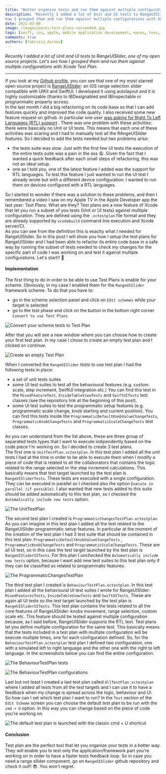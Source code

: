 ```yaml
---
title: "Better organize tests and run them against multiple configuration with Xcode Test Plan"
description: "Recently I added a lot of Unit and UI tests to RangeUISlider, one of my open source projects. Let's see
how I grouped them and run them against multiple configurations with Xcode Test Plan."
date: 2021-03-08 
image: /images/posts/test-plans-succeeded.jpg
tags: [swift, ios, apple, mobile application development, macos, tvos, watchos]
comments: true 
authors: [fabrizio_duroni]
---
```


*Recently I added a lot of Unit and UI tests to RangeUISlider, one of my open source projects. Let's see how I grouped 
them and run them against multiple configurations with Xcode Test Plan.*

---

If you look at my [Github profile](https://github.com/chicio "fabrizio duroni github profile"), you can see that one of
my most starred open source project is [RangeUISlider](https://github.com/chicio/RangeUISlider "rangeslider ios"): an
iOS range selection slider compatible with UIKit and SwiftUI. I developed it using autolayout and it is highly
customizable (thanks to IBDesignabled and IBInspectable or programmatic property access.  
In the last month I did a big refactoring on its code base so that I can add features quickly and improved the code
quality. I also received some new feature request on github. In particular one
user [was asking for Right To Left Languages (RTL) support](https://en.wikipedia.org/wiki/Right-to-left "right to left language")
. There was one problem with these activities: there were basically no Unit or UI tests. This means that each one of
these activities was scaring and I had to manually test all the RAngeUISlider features. So I decided to add the tests
needed but two problems arise:

- the tests suite was slow. Just with the first few UI tests the execution of the entire tests suite was a pain in the
  ass :weary:. Given the fact that I wanted a quick feedback after each small steps of refactoring, this was not an
  ideal setup.
- one as I told you, one of the latest feature I added was the support for RTL languages. To test this feature I just
  wanted to run the UI test I already wrote but with a different device configuration: I wanted to run them on devices
  configured with a RTL languages.

So I started to wonder if there was a solution to these problems, and then I remembered a video I saw on my Apple TV in
the Apple Developer app the last year: Test Plans. What are they? Test plans are a new feature of Xcode that let you run
a subset of you tests (Unit or UI tests) against multiple configuration. They are defined using the `.xctestplan` file
format and they are already supported by `xcodebuild` command line execution and Xcode server/CI.  
As you can see from the definition this is exaclty what I needed for RangeUISlider. So in this post I will show you how
I setup the test plans for RangeUISlider and I had been able to refactor its entire code base in a safe way by running
the subset of tests needed to check my changes for the specific part of code I was working on and test it against
multiple configurations. Let's start!! :rocket:

#### Implementation

The first thing to do in order to be able to use Test Plans is enable for your scheme. Obviously, in my case I enabled
them for the `RangeUISlider` framework scheme. To do that you have to:

* go in the scheme selection panel and click on `Edit schemes` while your target is selected
* go to the test phase and click on the button in the bottom right corner `Convert to use Test Plans`

![Convert your scheme tests to Test Plan](../images/posts/test-plans-button.jpg)

After that you will see a new window where you can choose how to create your first test plan. In my case I chose to
create an empty test plan and I clicked on continue.

![Create an empty Test Plan](../images/posts/test-plans-choose.jpg)

When I converted the `RangeUISlider` tests to use test plan I had the following tests in place:

* a set of unit tests suites
* some UI test suites to test all the behavioural features (e.g. custom scale, step increment, SwiftUI integration etc.)
  You can find this test in the `MixedFeatureTest`, `InsideTableViewTests` and `SwiftUITests` test classes (see the
  repository link at the beginning of this post).
* some UI test suites to test the programmatic setup features (e.g. programmatic scale change, knob starting and current
  position). You can find this tests inside the `ProgrammaticDefaultKnobValueChangeTests`, `ProgrammaticKnobChangeTests`
  and `ProgrammaticScaleChangeTests` test classes.

As you can understand from the list above, these are three group of separated tests types that I want to execute
indipendently based on the code piece I'm working on. So I decided to create 3 test plans.  
The first one is `UnitTestPlan.xctestplan`. In this test plan I added all the unit tests I had at the time in order to
be able to execute them when I modify a piece of code that is related to all the collaborators that contains the logic
related to the range selected or the step increment calculations. This basically means that test target launched by the
test plan is `RangeUISliderTests`. These tests are executed with a single configuration. They can be executed in
parallel so I checked also the option `Execute in parallel (if possible)`. I also wanted that new tests added to this
suite should be added automatically to this test plan, so I checked the `Automatically include new tests` option.

![The UnitTestPlan](../images/posts/test-plan-unit.jpg)

The second test plan I created is `ProgrammaticChangesTestPlan.xctestplan`. As you can imagine in this test plan I added
all the test related to the RangeUISlider programmatic setup features. In particular at the moment of the creation of
the test plan I had 3 test suite that should be contained in this test plan: `ProgrammaticDefaultKnobValueChangeTests`
, `ProgrammaticKnobChangeTests` and `ProgrammaticScaleChangeTests`. These are all UI test, so in this case the test
target launched by the test plan is `RangeUISliderUITests`. For this plan I *unchecked*
the `Automatically include new tests` option, because I want add new test suites to this test plan only if they can be
classified as related to programmatic features.

![The ProgrammaticChangesTestPlan](../images/posts/test-plan-programmatic.jpg)

The third test plan I created is `BehaviourTestPlan.xctestplan`. In this test plan I added all the behavioural UI test
suites I wrote for RangeUISlider: `MixedFeaturesTests`, `InsideTableViewTests` and `SwiftUITests`. These are again all
UI tests so the test target launched by the test plan is `RangeUISliderUITests`. This test plan contains the tests
related to all the core features of RangeUISlider: knobs movement, range selection, custom scale etc. This feature
should be tested against multiple configuration because, as I said before, RangeUISlider supports the RTL text. Test
plans let you define multiple configuration for the same test. This basically means that the tests included in a test
plan with multiple configuration will be execute multiple times, one for each configuration defined. So, for
the `BehaviourTestPlan.xctestplan` test plan I defined two configuration, one with a simulated left to right language
and the other one with the right to left language. In the screenshots below you can find the entire configuration.

![The BehaviourTestPlan tests](../images/posts/test-plan-behaviour-tests.jpg)

![The BehaviourTestPlan configurations](../images/posts/test-plan-behaviour-configuration.jpg)

Last but not least I created a last test plan called `AllTestPlan.xctestplan` where I added all tests from all the test
targets and I can use it to have a feedback when my change is spread across the logic, behaviour and UI.  
So how can I set which test plan I want to run? In the `Test` section of the `Edit Scheme` screen you can choose the
default test plan to be run with the `cmd + U` option. In this way you can change based on the piece of code you're
working on.

![The default test plan is launched with the classic cmd + U shortcut](../images/posts/test-plan-set-default.jpg)

#### Conclusion

Test plan are the perfect tool that let you organize your tests in a better way. They will enable you to test only the
application/framework part you're working on in order to have a faster tests feedback loop. So in case you need a range
sllider component, go on `RangeUISlider` github repository and check it out!! :sunglasses:. You won't regret. 
